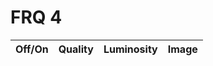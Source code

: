 # FRQ 4

<table>
    <thead>
    <tr>
        <th>Off/On</th>
        <th>Quality</th>
        <th>Luminosity</th>
        <th>Image</th>
    </tr>
    </thead>
    <tbody id="result">
    <!-- generated rows -->
    </tbody>
</table>

<style>
.circle {
  height: 50px;
  width: 50px;
  border-radius: 50%;
}
</style>

<script>

function componentToHex(c) {
    c = Math.round(c);
    let hex = c.toString(16);
    return hex.length == 1 ? "0" + hex : hex;
}
function rgbToHex(r, g, b) {
    return "#" + componentToHex(r) + componentToHex(g) + componentToHex(b);
}

const resultContainer = document.getElementById("result");

function firstCall() {

    fetch('https://breadbops.gq/api/lights/')
    .then((response) => response.json())
    .then(data => {
        console.log(data);
        
        for (let i = 0; i < data.length; i++) {  

            const tr = document.createElement("tr");
            const on = document.createElement("td");
            const quality = document.createElement("td");
            const luminosity = document.createElement("td");
            const image = document.createElement("div");

            image.className = "circle";
            image.setAttribute("id", "image" + i);
            gray = data[i]["light"]["luminosity"] * 255/100;
            image.style.backgroundColor = rgbToHex(gray, gray, gray);

            luminosity.setAttribute("id", "luminosity" + i);

            if (data[i]["light"]["on"]) {
                on.innerHTML = "On";
            }
            else {
                on.innerHTML = "Off";
            }
            quality.innerHTML = data[i]["light"]["quality"]; 
            luminosity.innerHTML = data[i]["light"]["luminosity"]; 


            tr.appendChild(on);
            tr.appendChild(quality);
            tr.appendChild(luminosity);
            tr.appendChild(image);

            resultContainer.appendChild(tr);

        }
    })
}

function callAsync() {
    fetch('https://breadbops.gq/api/lights/')
    .then((response) => response.json())
    .then(data => {
        console.log(data);
        
        for (let i = 0; i < data.length; i++) {  

            const image = document.getElementById("image" + i);
            const luminosity = document.getElementById("luminosity" + i);

            gray = data[i]["light"]["luminosity"] * 255/100;
            image.style.backgroundColor = rgbToHex(gray, gray, gray);

            luminosity.innerHTML = Math.round(data[i]["light"]["luminosity"]); 
        }
    })
}
firstCall();

setInterval(callAsync, 1000);

</script>